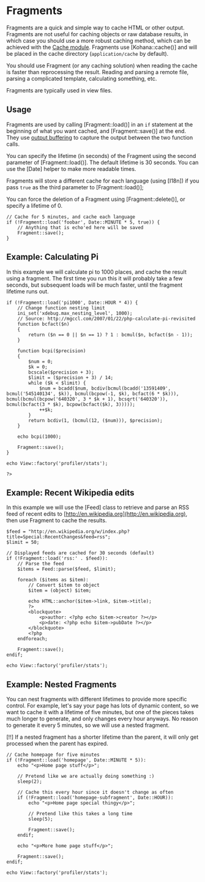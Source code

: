 # Fragments

Fragments are a quick and simple way to cache HTML or other output. Fragments are not useful for caching objects or raw database results, in which case you should use a more robust caching method, which can be achieved with the [Cache module](../cache). Fragments use [Kohana::cache()] and will be placed in the cache directory (`application/cache` by default).

You should use Fragment (or any caching solution) when reading the cache is faster than reprocessing the result. Reading and parsing a remote file, parsing a complicated template, calculating something, etc.

Fragments are typically used in view files.

## Usage

Fragments are used by calling [Fragment::load()] in an `if` statement at the beginning of what you want cached, and [Fragment::save()] at the end. They use [output buffering](http://www.php.net/manual/en/function.ob-start.php) to capture the output between the two function calls.

You can specify the lifetime (in seconds) of the Fragment using the second parameter of [Fragment::load()]. The default lifetime is 30 seconds. You can use the [Date] helper to make more readable times.

Fragments will store a different cache for each language (using [I18n]) if you pass `true` as the third parameter to [Fragment::load()];

You can force the deletion of a Fragment using [Fragment::delete()], or specify a lifetime of 0.

~~~
// Cache for 5 minutes, and cache each language
if (!Fragment::load('foobar', Date::MINUTE * 5, true)) {
    // Anything that is echo'ed here will be saved
    Fragment::save();
}
~~~

## Example: Calculating Pi

In this example we will calculate pi to 1000 places, and cache the result using a fragment. The first time you run this it will probably take a few seconds, but subsequent loads will be much faster, until the fragment lifetime runs out.

~~~
if (!Fragment::load('pi1000', Date::HOUR * 4)) {
    // Change function nesting limit
    ini_set('xdebug.max_nesting_level', 1000);
    // Source: http://mgccl.com/2007/01/22/php-calculate-pi-revisited
    function bcfact($n)
    {
        return ($n == 0 || $n == 1) ? 1 : bcmul($n, bcfact($n - 1));
    }

    function bcpi($precision)
    {
        $num = 0;
        $k = 0;
        bcscale($precision + 3);
        $limit = ($precision + 3) / 14;
        while ($k < $limit) {
            $num = bcadd($num, bcdiv(bcmul(bcadd('13591409', bcmul('545140134', $k)), bcmul(bcpow(-1, $k), bcfact(6 * $k))), bcmul(bcmul(bcpow('640320', 3 * $k + 1), bcsqrt('640320')), bcmul(bcfact(3 * $k), bcpow(bcfact($k), 3)))));
            ++$k;
        }
        return bcdiv(1, (bcmul(12, ($num))), $precision);
    }

    echo bcpi(1000);

    Fragment::save();
}

echo View::factory('profiler/stats');

?>
~~~

## Example: Recent Wikipedia edits

In this example we will use the [Feed] class to retrieve and parse an RSS feed of recent edits to [http://en.wikipedia.org](http://en.wikipedia.org), then use Fragment to cache the results.

~~~
$feed = "http://en.wikipedia.org/w/index.php?title=Special:RecentChanges&feed=rss";
$limit = 50;

// Displayed feeds are cached for 30 seconds (default)
if (!Fragment::load('rss:' . $feed)):
    // Parse the feed
    $items = Feed::parse($feed, $limit);

    foreach ($items as $item):
        // Convert $item to object
        $item = (object) $item;

        echo HTML::anchor($item->link, $item->title);
        ?>
        <blockquote>
            <p>author: <?php echo $item->creator ?></p>
            <p>date: <?php echo $item->pubDate ?></p>
        </blockquote>
        <?php
    endforeach;

    Fragment::save();
endif;

echo View::factory('profiler/stats');
~~~

## Example: Nested Fragments

You can nest fragments with different lifetimes to provide more specific control. For example, let's say your page has lots of dynamic content, so we want to cache it with a lifetime of five minutes, but one of the pieces takes much longer to generate, and only changes every hour anyways. No reason to generate it every 5 minutes, so we will use a nested fragment.

[!!] If a nested fragment has a shorter lifetime than the parent, it will only get processed when the parent has expired.

~~~
// Cache homepage for five minutes
if (!Fragment::load('homepage', Date::MINUTE * 5)):
    echo "<p>Home page stuff</p>";

    // Pretend like we are actually doing something :)
    sleep(2);

    // Cache this every hour since it doesn't change as often
    if (!Fragment::load('homepage-subfragment', Date::HOUR)):
        echo "<p>Home page special thingy</p>";

        // Pretend like this takes a long time
        sleep(5);

        Fragment::save();
    endif;

    echo "<p>More home page stuff</p>";

    Fragment::save();
endif;

echo View::factory('profiler/stats');
~~~
